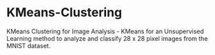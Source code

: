 # KMeans-Clustering
KMeans Clustering for Image Analysis - KMeans for an Unsupervised Learning method to analyze and classify 28 x 28 pixel images from the MNIST dataset.
